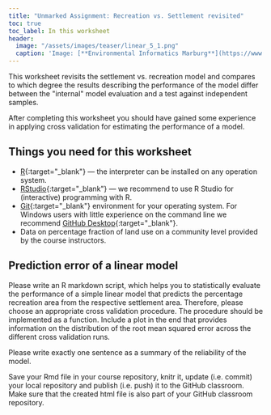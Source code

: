 ```yaml
---
title: "Unmarked Assignment: Recreation vs. Settlement revisited"
toc: true
toc_label: In this worksheet
header:
  image: "/assets/images/teaser/linear_5_1.png"
  caption: 'Image: [**Environmental Informatics Marburg**](https://www.uni-marburg.de/en/fb19/disciplines/physisch/environmentalinformatics)'
---
```


This worksheet revisits the settlement vs. recreation model and compares to which degree the results describing the performance of the model differ between the "internal" model evaluation and a test against independent samples.

After completing this worksheet you should have gained some experience in applying cross validation for estimating the performance of a model.



## Things you need for this worksheet
  * [R](https://cran.r-project.org/){:target="_blank"} — the interpreter can be installed on any operation system.
  * [RStudio](https://www.rstudio.com/){:target="_blank"} — we recommend to use R Studio for (interactive) programming with R.
  * [Git](https://git-scm.com/downloads){:target="_blank"} environment for your operating system. 
  For Windows users with little experience on the command line we recommend [GitHub Desktop](https://desktop.github.com/){:target="_blank"}.
  * Data on percentage fraction of land use on a community level provided by the course instructors.


## Prediction error of a linear model
Please write an R markdown script, 
which helps you to statistically evaluate the performance of a simple linear model that predicts the percentage recreation area from the respective settlement area. 
Therefore, please choose an appropriate cross validation procedure. 
The procedure should be implemented as a function. 
Include a plot in the end that provides information on the distribution of the root mean squared error across the different cross validation runs.

Please write exactly one sentence as a summary of the reliability of the model.

Save your Rmd file in your course repository, knitr it, update (i.e. commit) your local repository and publish (i.e. push) it to the GitHub classroom. 
Make sure that the created html file is also part of your GitHub classroom repository.




